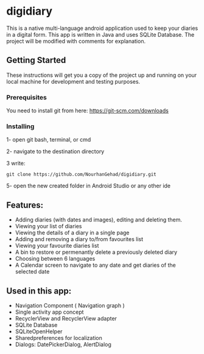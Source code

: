 # digidiary
This is a native multi-language android application used to keep your diaries in a digital form. This app is written in Java and uses SQLite Database. The project will be modified with comments for explanation.

## Getting Started
These instructions will get you a copy of the project up and running on your local machine for development and testing purposes.

### Prerequisites
You need to install git from here:
https://git-scm.com/downloads

### Installing
1- open git bash, terminal, or cmd

2- navigate to the destination directory

3 write:
```
git clone https://github.com/NourhanGehad/digidiary.git
```
5- open the new created folder in Android Studio or any other ide

## Features:

* Adding diaries (with dates and images), editing and deleting them.
* Viewing your list of diaries
* Viewing the details of a diary in a single page
* Adding and removing a diary to/from favourites list
* Viewing your favourite diaries list
* A bin to restore or permenantly delete a previously deleted diary
* Choosing between 6 languages
* A Calendar screen to navigate to any date and get diaries of the selected date

## Used in this app:
* Navigation Component ( Navigation graph )
* Single activity app concept
* RecyclerView and RecyclerView adapter
* SQLite Database
* SQLiteOpenHelper
* Sharedpreferences for localization
* Dialogs: DatePickerDialog, AlertDialog

